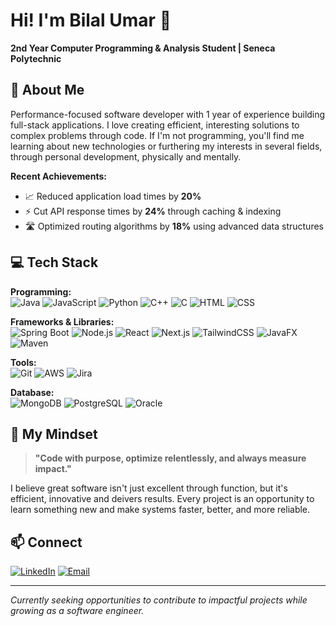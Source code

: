 # Hi! I'm Bilal Umar 👋

**2nd Year Computer Programming & Analysis Student | Seneca Polytechnic**  


## 🚀 About Me

Performance-focused software developer with 1 year of experience building full-stack applications. I love creating efficient, interesting solutions to complex problems through code. If I'm not programming, you'll find me learning about new technologies or furthering my interests in several fields, through personal development, physically and mentally.

**Recent Achievements:**
- 📈 Reduced application load times by **20%**
- ⚡ Cut API response times by **24%** through caching & indexing
- 🛣️ Optimized routing algorithms by **18%** using advanced data structures

## 💻 Tech Stack

**Programming:**  
![Java](https://img.shields.io/badge/Java-ED8B00?style=flat&logo=java&logoColor=white)
![JavaScript](https://img.shields.io/badge/JavaScript-F7DF1E?style=flat&logo=javascript&logoColor=black)
![Python](https://img.shields.io/badge/Python-3776AB?style=flat&logo=python&logoColor=white)
![C++](https://img.shields.io/badge/C++-00599C?style=flat&logo=c%2B%2B&logoColor=white)
![C](https://img.shields.io/badge/C-00599C?style=flat&logo=c&logoColor=white)
![HTML](https://img.shields.io/badge/HTML-E34F26?style=flat&logo=html5&logoColor=white)
![CSS](https://img.shields.io/badge/CSS-1572B6?style=flat&logo=css3&logoColor=white)

**Frameworks & Libraries:**  
![Spring Boot](https://img.shields.io/badge/Spring_Boot-6DB33F?style=flat&logo=spring-boot&logoColor=white)
![Node.js](https://img.shields.io/badge/Node.js-43853D?style=flat&logo=node.js&logoColor=white)
![React](https://img.shields.io/badge/React-61DAFB?style=flat&logo=react&logoColor=black)
![Next.js](https://img.shields.io/badge/Next.js-000000?style=flat&logo=next.js&logoColor=white)
![TailwindCSS](https://img.shields.io/badge/Tailwind_CSS-38B2AC?style=flat&logo=tailwind-css&logoColor=white)
![JavaFX](https://img.shields.io/badge/JavaFX-ED8B00?style=flat&logo=java&logoColor=white)
![Maven](https://img.shields.io/badge/Maven-C71A36?style=flat&logo=apache-maven&logoColor=white)

**Tools:**  
![Git](https://img.shields.io/badge/Git-F05032?style=flat&logo=git&logoColor=white)
![AWS](https://img.shields.io/badge/AWS-232F3E?style=flat&logo=amazon-aws&logoColor=white)
![Jira](https://img.shields.io/badge/Jira-0052CC?style=flat&logo=jira&logoColor=white)

**Database:**  
![MongoDB](https://img.shields.io/badge/MongoDB-4EA94B?style=flat&logo=mongodb&logoColor=white)
![PostgreSQL](https://img.shields.io/badge/PostgreSQL-316192?style=flat&logo=postgresql&logoColor=white)
![Oracle](https://img.shields.io/badge/Oracle-F80000?style=flat&logo=oracle&logoColor=white)

## 🎯 My Mindset

> **"Code with purpose, optimize relentlessly, and always measure impact."**

I believe great software isn't just excellent through function, but it's efficient, innovative and deivers results. Every project is an opportunity to learn something new and make systems faster, better, and more reliable.

## 📫 Connect

[![LinkedIn](https://img.shields.io/badge/LinkedIn-0077B5?style=flat&logo=linkedin&logoColor=white)](https://linkedin.com/in/bmar1/)
[![Email](https://img.shields.io/badge/Email-D14836?style=flat&logo=gmail&logoColor=white)](mailto:bilalu4540@gmail.com)

---

*Currently seeking opportunities to contribute to impactful projects while growing as a software engineer.*
